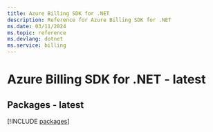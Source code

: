 ```yaml
---
title: Azure Billing SDK for .NET
description: Reference for Azure Billing SDK for .NET
ms.date: 03/11/2024
ms.topic: reference
ms.devlang: dotnet
ms.service: billing
---
```

# Azure Billing SDK for .NET - latest
## Packages - latest
[!INCLUDE [packages](billing-index.md)]